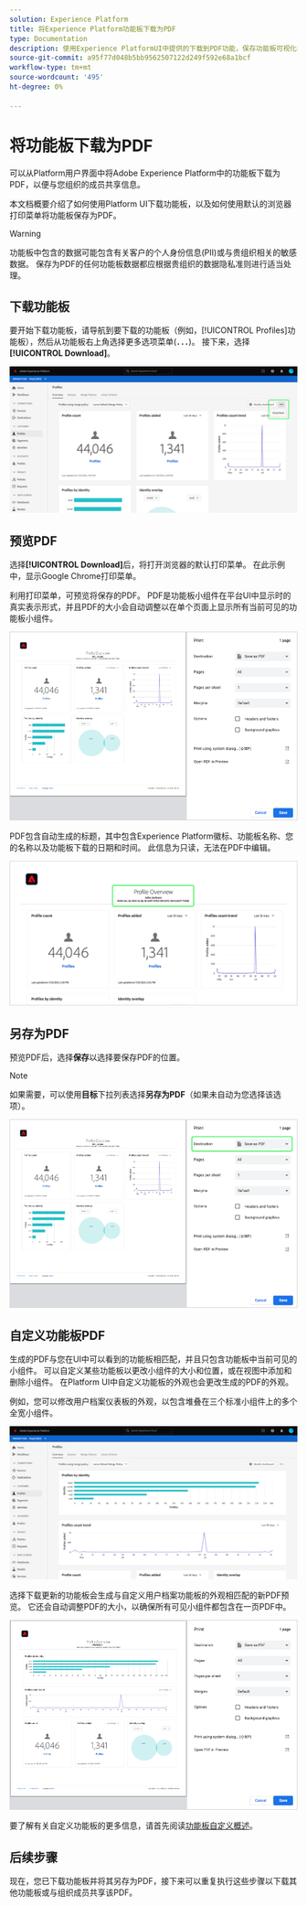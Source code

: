 ```yaml
---
solution: Experience Platform
title: 将Experience Platform功能板下载为PDF
type: Documentation
description: 使用Experience PlatformUI中提供的下载到PDF功能，保存功能板可视化的副本。
source-git-commit: a95f77d048b5bb9562507122d249f592e68a1bcf
workflow-type: tm+mt
source-wordcount: '495'
ht-degree: 0%

---
```



# 将功能板下载为PDF

可以从Platform用户界面中将Adobe Experience Platform中的功能板下载为PDF，以便与您组织的成员共享信息。

本文档概要介绍了如何使用Platform UI下载功能板，以及如何使用默认的浏览器打印菜单将功能板保存为PDF。

>[!WARNING]
>
>功能板中包含的数据可能包含有关客户的个人身份信息(PII)或与贵组织相关的敏感数据。 保存为PDF的任何功能板数据都应根据贵组织的数据隐私准则进行适当处理。

## 下载功能板

要开始下载功能板，请导航到要下载的功能板（例如，[!UICONTROL Profiles]功能板），然后从功能板右上角选择更多选项菜单(**`...`**)。 接下来，选择&#x200B;**[!UICONTROL Download]**。

![](images/download/download-button.png)

## 预览PDF

选择&#x200B;**[!UICONTROL Download]**&#x200B;后，将打开浏览器的默认打印菜单。 在此示例中，显示Google Chrome打印菜单。

利用打印菜单，可预览将保存的PDF。 PDF是功能板小组件在平台UI中显示时的真实表示形式，并且PDF的大小会自动调整以在单个页面上显示所有当前可见的功能板小组件。

![](images/download/download-chrome-print.png)

PDF包含自动生成的标题，其中包含Experience Platform徽标、功能板名称、您的名称以及功能板下载的日期和时间。 此信息为只读，无法在PDF中编辑。

![](images/download/download-pdf.png)

## 另存为PDF

预览PDF后，选择&#x200B;**保存**&#x200B;以选择要保存PDF的位置。

>[!NOTE]
>
>如果需要，可以使用&#x200B;**目标**&#x200B;下拉列表选择&#x200B;**另存为PDF**（如果未自动为您选择该选项）。

![](images/download/download-chrome-print-destination.png)

## 自定义功能板PDF

生成的PDF与您在UI中可以看到的功能板相匹配，并且只包含功能板中当前可见的小组件。 可以自定义某些功能板以更改小组件的大小和位置，或在视图中添加和删除小组件。 在Platform UI中自定义功能板的外观也会更改生成的PDF的外观。

例如，您可以修改用户档案仪表板的外观，以包含堆叠在三个标准小组件上的多个全宽小组件。

![](images/download/download-modify.png)

选择下载更新的功能板会生成与自定义用户档案功能板的外观相匹配的新PDF预览。 它还会自动调整PDF的大小，以确保所有可见小组件都包含在一页PDF中。

![](images/download/download-chrome-print-modified.png)

要了解有关自定义功能板的更多信息，请首先阅读[功能板自定义概述](customize/overview.md)。

## 后续步骤

现在，您已下载功能板并将其另存为PDF，接下来可以重复执行这些步骤以下载其他功能板或与组织成员共享该PDF。